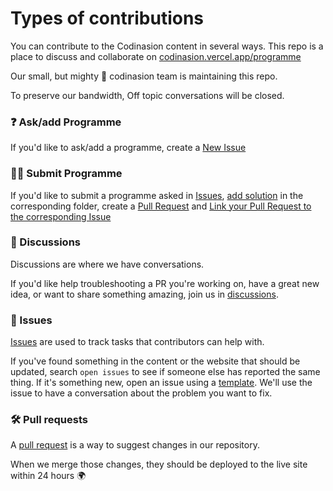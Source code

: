 # Types of contributions

You can contribute to the Codinasion content in several ways. This repo is a place to discuss and collaborate on [codinasion.vercel.app/programme](https://codinasion.vercel.app/programme)

Our small, but mighty :muscle: codinasion team is maintaining this repo.

To preserve our bandwidth, Off topic conversations will be closed.

### :question: Ask/add Programme

If you'd like to ask/add a programme, create a [New Issue](https://github.com/codinasion/codinasion-programme/issues/new?assignees=&labels=%F0%9F%93%9D+content&template=add-programme.yml)

### :man_technologist: Submit Programme

If you'd like to submit a programme asked in [Issues](https://github.com/codinasion/codinasion-programme/issues), [add solution](https://github.com/codinasion/codinasion-programme/blob/master/CONTRIBUTING.md#make-changes) in the corresponding folder, create a [Pull Request](https://github.com/codinasion/codinasion-programme/blob/master/CONTRIBUTING.md#solve-an-issue) and [Link your Pull Request to the corresponding Issue](https://docs.github.com/en/issues/tracking-your-work-with-issues/linking-a-pull-request-to-an-issue)

### :mega: Discussions

Discussions are where we have conversations.

If you'd like help troubleshooting a PR you're working on, have a great new idea, or want to share something amazing, join us in [discussions](https://github.com/codinasion/codinasion-programme/discussions).

### :lady_beetle: Issues

[Issues](https://github.com/codinasion/codinasion-programme/issues) are used to track tasks that contributors can help with.

If you've found something in the content or the website that should be updated, search `open issues` to see if someone else has reported the same thing. If it's something new, open an issue using a [template](https://github.com/codinasion/codinasion-programme/issues/new/choose). We'll use the issue to have a conversation about the problem you want to fix.

### :hammer_and_wrench: Pull requests

A [pull request](https://github.com/codinasion/codinasion-programme/pulls) is a way to suggest changes in our repository.

When we merge those changes, they should be deployed to the live site within 24 hours :earth_africa:
